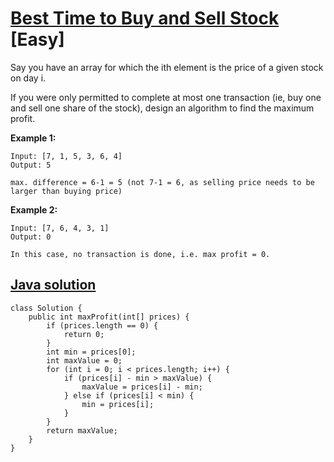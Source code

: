 # [Best Time to Buy and Sell Stock](https://leetcode.com/problems/best-time-to-buy-and-sell-stock/description/) [Easy]

Say you have an array for which the ith element is the price of a given stock on day i.

If you were only permitted to complete at most one transaction (ie, buy one and sell one share of the stock), design an algorithm to find the maximum profit.

**Example 1:**
```
Input: [7, 1, 5, 3, 6, 4]
Output: 5

max. difference = 6-1 = 5 (not 7-1 = 6, as selling price needs to be larger than buying price)
```
**Example 2:**  
```
Input: [7, 6, 4, 3, 1]
Output: 0

In this case, no transaction is done, i.e. max profit = 0.
```

## [Java solution](https://leetcode.com/submissions/detail/142971919/)
```
class Solution {
    public int maxProfit(int[] prices) {
        if (prices.length == 0) {
            return 0;
        }
        int min = prices[0];
        int maxValue = 0;
        for (int i = 0; i < prices.length; i++) {
            if (prices[i] - min > maxValue) {
                maxValue = prices[i] - min;
            } else if (prices[i] < min) {
                min = prices[i];
            }
        }
        return maxValue;
    }
}
```
